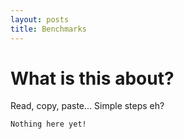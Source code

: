 ```yaml
---
layout: posts
title: Benchmarks
---
```


# What is this about?
Read, copy, paste... Simple steps eh?

```
Nothing here yet!
```